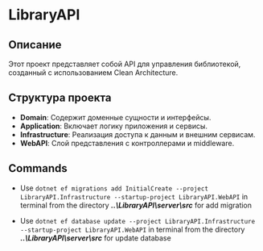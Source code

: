 # LibraryAPI

## Описание
Этот проект представляет собой API для управления библиотекой, созданный с использованием Clean Architecture.

## Структура проекта
- **Domain**: Содержит доменные сущности и интерфейсы.
- **Application**: Включает логику приложения и сервисы.
- **Infrastructure**: Реализация доступа к данным и внешним сервисам.
- **WebAPI**: Слой представления с контроллерами и middleware.

## Commands
- Use
`dotnet ef migrations add InitialCreate --project LibraryAPI.Infrastructure --startup-project LibraryAPI.WebAPI`
in terminal from the directory _**..\LibraryAPI\server\src**_ for add migration

- Use
`dotnet ef database update --project LibraryAPI.Infrastructure --startup-project LibraryAPI.WebAPI`
in terminal from the directory _**..\LibraryAPI\server\src**_ for update database
